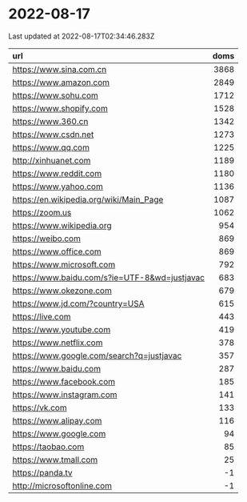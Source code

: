 # 2022-08-17

<!-- BEGIN -->
Last updated at 2022-08-17T02:34:46.283Z

url | doms
:- | -:
https://www.sina.com.cn | 3868
https://www.amazon.com | 2849
https://www.sohu.com | 1712
https://www.shopify.com | 1528
https://www.360.cn | 1342
https://www.csdn.net | 1273
https://www.qq.com | 1225
http://xinhuanet.com | 1189
https://www.reddit.com | 1180
https://www.yahoo.com | 1136
https://en.wikipedia.org/wiki/Main_Page | 1087
https://zoom.us | 1062
https://www.wikipedia.org | 954
https://weibo.com | 869
https://www.office.com | 869
https://www.microsoft.com | 792
https://www.baidu.com/s?ie=UTF-8&wd=justjavac | 683
https://www.okezone.com | 679
https://www.jd.com/?country=USA | 615
https://live.com | 443
https://www.youtube.com | 419
https://www.netflix.com | 378
https://www.google.com/search?q=justjavac | 357
https://www.baidu.com | 287
https://www.facebook.com | 185
https://www.instagram.com | 141
https://vk.com | 133
https://www.alipay.com | 116
https://www.google.com | 94
https://taobao.com | 85
https://www.tmall.com | 25
https://panda.tv | -1
http://microsoftonline.com | -1
<!-- END -->
